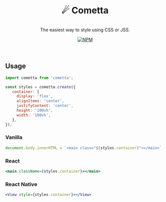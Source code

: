 <div align="center">
  <h1>
    <br>
    ☄ Cometta
    <br>
  </h1>

  <p>
    <br>
    The easiest way to style using CSS or JSS.
    <br>
  </p>

  <a href="https://www.npmjs.com/package/cometta">
   <img src="https://img.shields.io/npm/v/cometta.svg" alt="NPM" />
  </a>
</div>

<br>
<br>

## Usage

```js
import cometta from 'cometta';

const styles = cometta.create({
   container: {
     display: 'flex',
     alignItems: 'center',
     justifyContent: 'center',
     height: '100vh',
     width: '100vh',
   },
});

```

### Vanilla
```jsx
document.body.innerHTML = `<main class="${styles.container}"></main>`
```

### React

```jsx
<main className={styles.container}></main>
```

### React Native

```jsx
<View style={styles.container}></View>
```
